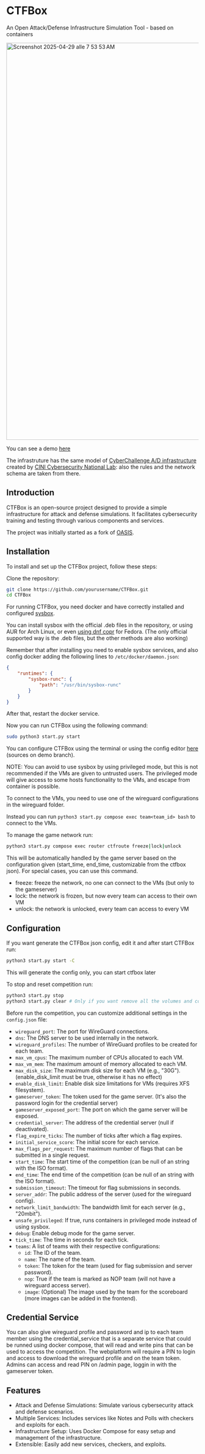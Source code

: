 # CTFBox

An Open Attack/Defense Infrastructure Simulation Tool - based on containers

<img width="1037" alt="Screenshot 2025-04-29 alle 7 53 53 AM" src="https://github.com/user-attachments/assets/7ee6e195-1102-4d28-80e3-7a5ca73384cb" />

You can see a demo [here](https://ctfbox.domy.sh)

The infrastruture has the same model of <a href="https://ad.cyberchallenge.it/rules">CyberChallenge A/D infrastructure</a> created by <a href="https://cybersecnatlab.it/">CINI Cybersecurity National Lab</a>: also the rules and the network schema are taken from there.

## Introduction
CTFBox is an open-source project designed to provide a simple infrastructure for attack and defense simulations. It facilitates cybersecurity training and testing through various components and services.

The project was initially started as a fork of [OASIS](https://github.com/TheRomanXpl0it/Oasis).

## Installation
To install and set up the CTFBox project, follow these steps:

Clone the repository:

```bash
git clone https://github.com/yourusername/CTFBox.git
cd CTFBox
```

For running CTFBox, you need docker and have correctly installed and configured [sysbox](https://github.com/nestybox/sysbox).

You can install sysbox with the official .deb files in the repository, or using AUR for Arch Linux, or even [using dnf copr](https://copr.fedorainfracloud.org/coprs/karellen/karellen-sysbox/) for Fedora. (The only official supported way is the .deb files, but the other methods are also working)

Remember that after installing you need to enable sysbox services, and also config docker adding the following lines to `/etc/docker/daemon.json`:
```json
{
    "runtimes": {
        "sysbox-runc": {
            "path": "/usr/bin/sysbox-runc"
        }
    }
}
```

After that, restart the docker service.

Now you can run CTFBox using the following command:

```bash
sudo python3 start.py start
```

You can configure CTFBox using the terminal or using the config editor [here](https://ctfbox.domy.sh/editor) (sources on demo branch).

NOTE: You can avoid to use sysbox by using privileged mode, but this is not recommended if the VMs are given to untrusted users. The privileged mode will give
access to some hosts functionality to the VMs, and escape from container is possible.


To connect to the VMs, you need to use one of the wireguard configurations in the wireguard folder.

Instead you can run `python3 start.py compose exec team<team_id> bash` to connect to the VMs.

To manage the game network run:

```bash 
python3 start.py compose exec router ctfroute freeze|lock|unlock
```

This will be automatically handled by the game server based on the configuration given (start_time, end_time, customizable from the ctfbox json). For special cases, you can use this command.

- freeze: freeze the network, no one can connect to the VMs (but only to the gameserver)
- lock: the network is frozen, but now every team can access to their own VM
- unlock: the network is unlocked, every team can access to every VM

## Configuration

If you want generate the CTFBox json config, edit it and after start CTFBox run:

```bash
python3 start.py start -C
```

This will generate the config only, you can start ctfbox later

To stop and reset competition run:

```bash
python3 start.py stop
python3 start.py clear # Only if you want remove all the volumes and configs
```

Before run the competition, you can customize additional settings in the `config.json` file:

- `wireguard_port`: The port for WireGuard connections.
- `dns`: The DNS server to be used internally in the network.
- `wireguard_profiles`: The number of WireGuard profiles to be created for each team.
- `max_vm_cpus`: The maximum number of CPUs allocated to each VM.
- `max_vm_mem`: The maximum amount of memory allocated to each VM.
- `max_disk_size`: The maximum disk size for each VM (e.g., "30G"). (enable_disk_limit must be true, otherwise it has no effect)
- `enable_disk_limit`: Enable disk size limitations for VMs (requires XFS filesystem).
- `gameserver_token`: The token used for the game server. (It's also the password login for the credential server)
- `gameserver_exposed_port`: The port on which the game server will be exposed.
- `credential_server`: The address of the credential server (null if deactivated).
- `flag_expire_ticks`: The number of ticks after which a flag expires.
- `initial_service_score`: The initial score for each service.
- `max_flags_per_request`: The maximum number of flags that can be submitted in a single request.
- `start_time`: The start time of the competition (can be null of an string with the ISO format).
- `end_time`: The end time of the competition (can be null of an string with the ISO format).
- `submission_timeout`: The timeout for flag submissions in seconds.
- `server_addr`: The public address of the server (used for the wireguard config).
- `network_limit_bandwidth`: The bandwidth limit for each server (e.g., "20mbit").
- `unsafe_privileged`: If true, runs containers in privileged mode instead of using sysbox.
- `debug`: Enable debug mode for the game server.
- `tick_time`: The time in seconds for each tick.
- `teams`: A list of teams with their respective configurations:
  - `id`: The ID of the team.
  - `name`: The name of the team.
  - `token`: The token for the team (used for flag submission and server password).
  - `nop`: True if the team is marked as NOP team (will not have a wireguard access server).
  - `image`: (Optional) The image used by the team for the scoreboard (more images can be added in the frontend).

## Credential Service

You can also give wireguard profile and password and ip to each team member using the credential_service that is a separate
service that could be runned using docker compose, that will read and write pins that can be used to access the competition.
The webplatform will require a PIN to login and access to download the wireguard profile and on the team token.
Admins can access and read PIN on /admin page, loggin in with the gameserver token.

## Features
- Attack and Defense Simulations: Simulate various cybersecurity attack and defense scenarios.
- Multiple Services: Includes services like Notes and Polls with checkers and exploits for each.
- Infrastructure Setup: Uses Docker Compose for easy setup and management of the infrastructure.
- Extensible: Easily add new services, checkers, and exploits.
